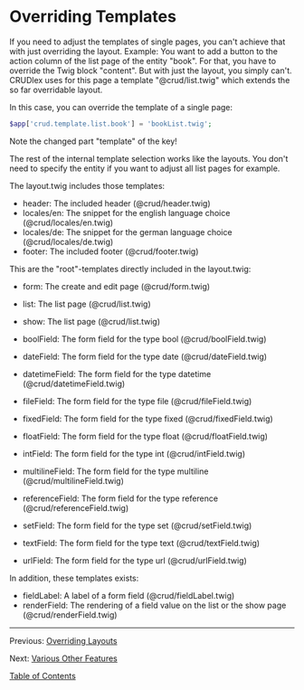 Overriding Templates
====================

If you need to adjust the templates of single pages, you can't achieve that with
just overriding the layout. Example: You want to add a button to the action
column of the list page of the entity "book". For that, you have to override the
Twig block "content". But with just the layout, you simply can't. CRUDlex
uses for this page a template "@crud/list.twig" which extends the so far
overridable layout.

In this case, you can override the template of a single page:
```php
$app['crud.template.list.book'] = 'bookList.twig';
```

Note the changed part "template" of the key!

The rest of the internal template selection works like the layouts. You don't
need to specify the entity if you want to adjust all list pages for example.

The layout.twig includes those templates:
* header: The included header (@crud/header.twig)
* locales/en: The snippet for the english language choice (@crud/locales/en.twig)
* locales/de: The snippet for the german language choice (@crud/locales/de.twig)
* footer: The included footer (@crud/footer.twig)

This are the "root"-templates directly included in the layout.twig:

* form: The create and edit page (@crud/form.twig)
* list: The list page (@crud/list.twig)
* show: The list page (@crud/list.twig)

* boolField: The form field for the type bool (@crud/boolField.twig)
* dateField: The form field for the type date (@crud/dateField.twig)
* datetimeField: The form field for the type datetime (@crud/datetimeField.twig)
* fileField: The form field for the type file (@crud/fileField.twig)
* fixedField: The form field for the type fixed (@crud/fixedField.twig)
* floatField: The form field for the type float (@crud/floatField.twig)
* intField: The form field for the type int (@crud/intField.twig)
* multilineField: The form field for the type multiline (@crud/multilineField.twig)
* referenceField: The form field for the type reference (@crud/referenceField.twig)
* setField: The form field for the type set (@crud/setField.twig)
* textField: The form field for the type text (@crud/textField.twig)
* urlField: The form field for the type url (@crud/urlField.twig)

In addition, these templates exists:

* fieldLabel: A label of a form field (@crud/fieldLabel.twig)
* renderField: The rendering of a field value on the list or the show page (@crud/renderField.twig)

---

Previous: [Overriding Layouts](7_layouts.md)

Next: [Various Other Features](9_miscfeatures.md)

[Table of Contents](0_manual.md)
